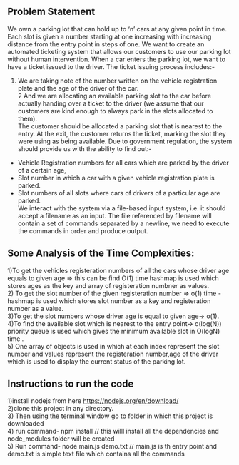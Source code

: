 ## Problem Statement
We own a parking lot that can hold up to ‘n’ cars at any given point in time. Each slot is given a number starting at one increasing with increasing distance from the entry point in steps of one. We want to create an automated ticketing system that allows our customers to use our parking lot without human intervention.
When a car enters the parking lot, we want to have a ticket issued to the driver. The ticket issuing process includes:-
1. We are taking note of the number written on the vehicle registration plate and the age of the driver of the car.<br/>
2  And we are allocating an available parking slot to the car before actually handing over a ticket to the driver (we assume that our customers are kind enough to always park in the slots allocated to them).<br/>
The customer should be allocated a parking slot that is nearest to the entry. At the exit, the customer returns the ticket, marking the slot they were using as being available.
Due to government regulation, the system should provide us with the ability to find out:-<br/>
- Vehicle Registration numbers for all cars which are parked by the driver of a certain age,<br/>
- Slot number in which a car with a given vehicle registration plate is parked. <br/>
- Slot numbers of all slots where cars of drivers of a particular age are parked.<br/>
We interact with the system via a file-based input system, i.e. it should accept a filename as an input. The file referenced by filename will contain a set of commands separated by a newline, we need to execute the commands in order and produce output.<br/>


## Some Analysis of the Time Complexities:
1)To get the vehicles registeration numbers of all the cars whose driver age  equals to given age => this can be find O(1) time hashmap is used which stores ages as the key and array of registeration numbner as values. <br/>
2) To get the slot number of the given registeration number => o(1) time -hashmap is used which stores slot number as a key and registeration number as a value. <br/>
3)To get the slot numbers whose driver age is equal to given age-> o(1). <br/>
4)To find the available slot which is nearest to the entry point-> o(log(N)) priority queue is used which gives the minimum available slot in O(logN)  time . <br/>
5) One array of objects is used in which at each  index represent the slot number and values represent the registeration number,age of the driver which is used to display the current status of the parking lot. <br/>

## Instructions to run the code
1)install nodejs from here https://nodejs.org/en/download/ <br/>
2)clone this project in any directory. <br/>
3) Then using the terminal window go to folder in which this project is downloaded <br/>
4) run command-  npm install                  // this willl install all the dependencies and node_modules folder will be created <br/>
5) Run command- node main.js demo.txt         // main.js is th entry point and demo.txt is simple text file which contains all the commands <br/>

